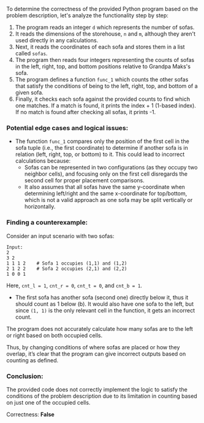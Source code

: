 To determine the correctness of the provided Python program based on the problem description, let's analyze the functionality step by step:

1. The program reads an integer `d` which represents the number of sofas.
2. It reads the dimensions of the storehouse, `n` and `m`, although they aren't used directly in any calculations.
3. Next, it reads the coordinates of each sofa and stores them in a list called `sofas`.
4. The program then reads four integers representing the counts of sofas in the left, right, top, and bottom positions relative to Grandpa Maks's sofa.
5. The program defines a function `func_1` which counts the other sofas that satisfy the conditions of being to the left, right, top, and bottom of a given sofa.
6. Finally, it checks each sofa against the provided counts to find which one matches. If a match is found, it prints the index + 1 (1-based index). If no match is found after checking all sofas, it prints -1.

### Potential edge cases and logical issues:

- The function `func_1` compares only the position of the first cell in the sofa tuple (i.e., the first coordinate) to determine if another sofa is in relation (left, right, top, or bottom) to it. This could lead to incorrect calculations because:
  - Sofas can be represented in two configurations (as they occupy two neighbor cells), and focusing only on the first cell disregards the second cell for proper placement comparisons.
  - It also assumes that all sofas have the same y-coordinate when determining left/right and the same x-coordinate for top/bottom, which is not a valid approach as one sofa may be split vertically or horizontally.

### Finding a counterexample:

Consider an input scenario with two sofas:

```
Input:
2
3 2
1 1 1 2    # Sofa 1 occupies (1,1) and (1,2)
2 1 2 2    # Sofa 2 occupies (2,1) and (2,2)
1 0 0 1
```

Here, `cnt_l = 1`, `cnt_r = 0`, `cnt_t = 0`, and `cnt_b = 1`.
- The first sofa has another sofa (second one) directly below it, thus it should count as 1 below (b). It would also have one sofa to the left, but since `(1, 1)` is the only relevant cell in the function, it gets an incorrect count.

The program does not accurately calculate how many sofas are to the left or right based on both occupied cells.

Thus, by changing conditions of where sofas are placed or how they overlap, it’s clear that the program can give incorrect outputs based on counting as defined.

### Conclusion:

The provided code does not correctly implement the logic to satisfy the conditions of the problem description due to its limitation in counting based on just one of the occupied cells.

Correctness: **False**